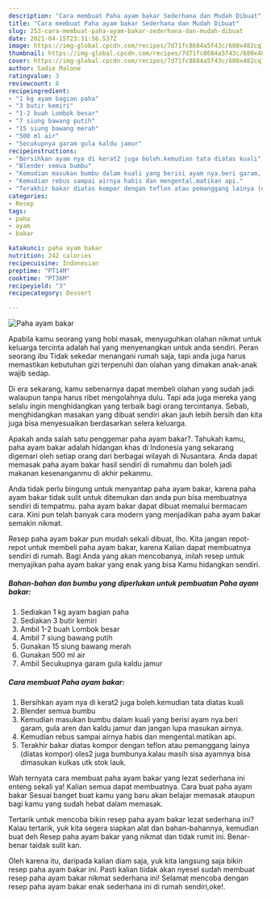 ```yaml
---
description: "Cara membuat Paha ayam bakar Sederhana dan Mudah Dibuat"
title: "Cara membuat Paha ayam bakar Sederhana dan Mudah Dibuat"
slug: 253-cara-membuat-paha-ayam-bakar-sederhana-dan-mudah-dibuat
date: 2021-04-15T23:31:56.537Z
image: https://img-global.cpcdn.com/recipes/7d71fc8684a5f43c/680x482cq70/paha-ayam-bakar-foto-resep-utama.jpg
thumbnail: https://img-global.cpcdn.com/recipes/7d71fc8684a5f43c/680x482cq70/paha-ayam-bakar-foto-resep-utama.jpg
cover: https://img-global.cpcdn.com/recipes/7d71fc8684a5f43c/680x482cq70/paha-ayam-bakar-foto-resep-utama.jpg
author: Sadie Malone
ratingvalue: 3
reviewcount: 8
recipeingredient:
- "1 kg ayam bagian paha"
- "3 butir kemiri"
- "1-2 buah Lombok besar"
- "7 siung bawang putih"
- "15 siung bawang merah"
- "500 ml air"
- "Secukupnya garam gula kaldu jamur"
recipeinstructions:
- "Bersihkan ayam nya di kerat2 juga boleh.kemudian tata diatas kuali"
- "Blender semua bumbu"
- "Kemudian masukan bumbu dalam kuali yang berisi ayam nya.beri garam, gula aren dan kaldu jamur dan jangan lupa masukan airnya."
- "Kemudian rebus sampai airnya habis dan mengental.matikan api."
- "Terakhir bakar diatas kompor dengan teflon atau pemanggang lainya (diatas kompor) oles2 juga bumbunya.kalau masih sisa ayamnya bisa dimasukan kulkas utk stok lauk."
categories:
- Resep
tags:
- paha
- ayam
- bakar

katakunci: paha ayam bakar 
nutrition: 242 calories
recipecuisine: Indonesian
preptime: "PT14M"
cooktime: "PT36M"
recipeyield: "3"
recipecategory: Dessert

---
```



![Paha ayam bakar](https://img-global.cpcdn.com/recipes/7d71fc8684a5f43c/680x482cq70/paha-ayam-bakar-foto-resep-utama.jpg)

Apabila kamu seorang yang hobi masak, menyuguhkan olahan nikmat untuk keluarga tercinta adalah hal yang menyenangkan untuk anda sendiri. Peran seorang ibu Tidak sekedar menangani rumah saja, tapi anda juga harus memastikan kebutuhan gizi terpenuhi dan olahan yang dimakan anak-anak wajib sedap.

Di era  sekarang, kamu sebenarnya dapat membeli olahan yang sudah jadi walaupun tanpa harus ribet mengolahnya dulu. Tapi ada juga mereka yang selalu ingin menghidangkan yang terbaik bagi orang tercintanya. Sebab, menghidangkan masakan yang dibuat sendiri akan jauh lebih bersih dan kita juga bisa menyesuaikan berdasarkan selera keluarga. 



Apakah anda salah satu penggemar paha ayam bakar?. Tahukah kamu, paha ayam bakar adalah hidangan khas di Indonesia yang sekarang digemari oleh setiap orang dari berbagai wilayah di Nusantara. Anda dapat memasak paha ayam bakar hasil sendiri di rumahmu dan boleh jadi makanan kesenanganmu di akhir pekanmu.

Anda tidak perlu bingung untuk menyantap paha ayam bakar, karena paha ayam bakar tidak sulit untuk ditemukan dan anda pun bisa membuatnya sendiri di tempatmu. paha ayam bakar dapat dibuat memalui bermacam cara. Kini pun telah banyak cara modern yang menjadikan paha ayam bakar semakin nikmat.

Resep paha ayam bakar pun mudah sekali dibuat, lho. Kita jangan repot-repot untuk membeli paha ayam bakar, karena Kalian dapat membuatnya sendiri di rumah. Bagi Anda yang akan mencobanya, inilah resep untuk menyajikan paha ayam bakar yang enak yang bisa Kamu hidangkan sendiri.

<!--inarticleads1-->

##### Bahan-bahan dan bumbu yang diperlukan untuk pembuatan Paha ayam bakar:

1. Sediakan 1 kg ayam bagian paha
1. Sediakan 3 butir kemiri
1. Ambil 1-2 buah Lombok besar
1. Ambil 7 siung bawang putih
1. Gunakan 15 siung bawang merah
1. Gunakan 500 ml air
1. Ambil Secukupnya garam gula kaldu jamur




<!--inarticleads2-->

##### Cara membuat Paha ayam bakar:

1. Bersihkan ayam nya di kerat2 juga boleh.kemudian tata diatas kuali
1. Blender semua bumbu
1. Kemudian masukan bumbu dalam kuali yang berisi ayam nya.beri garam, gula aren dan kaldu jamur dan jangan lupa masukan airnya.
1. Kemudian rebus sampai airnya habis dan mengental.matikan api.
1. Terakhir bakar diatas kompor dengan teflon atau pemanggang lainya (diatas kompor) oles2 juga bumbunya.kalau masih sisa ayamnya bisa dimasukan kulkas utk stok lauk.




Wah ternyata cara membuat paha ayam bakar yang lezat sederhana ini enteng sekali ya! Kalian semua dapat membuatnya. Cara buat paha ayam bakar Sesuai banget buat kamu yang baru akan belajar memasak ataupun bagi kamu yang sudah hebat dalam memasak.

Tertarik untuk mencoba bikin resep paha ayam bakar lezat sederhana ini? Kalau tertarik, yuk kita segera siapkan alat dan bahan-bahannya, kemudian buat deh Resep paha ayam bakar yang nikmat dan tidak rumit ini. Benar-benar taidak sulit kan. 

Oleh karena itu, daripada kalian diam saja, yuk kita langsung saja bikin resep paha ayam bakar ini. Pasti kalian tiidak akan nyesel sudah membuat resep paha ayam bakar nikmat sederhana ini! Selamat mencoba dengan resep paha ayam bakar enak sederhana ini di rumah sendiri,oke!.

